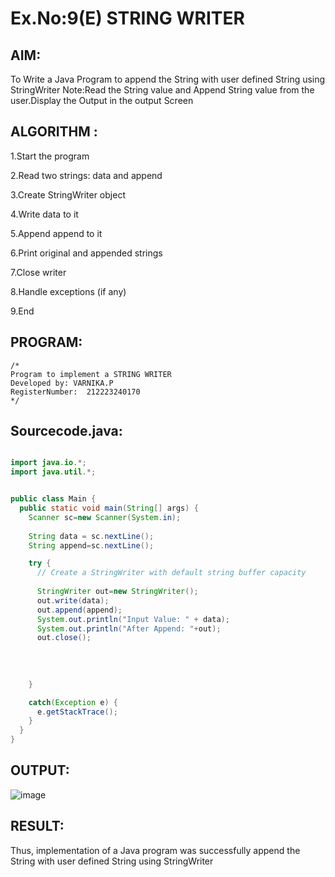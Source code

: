 # Ex.No:9(E) STRING WRITER

## AIM:
To Write a Java Program to append the String with user defined String  using StringWriter
Note:Read the String value and Append String value from the user.Display the Output in the output Screen


## ALGORITHM :

1.Start the program

2.Read two strings: data and append

3.Create StringWriter object

4.Write data to it

5.Append append to it

6.Print original and appended strings

7.Close writer

8.Handle exceptions (if any)

9.End


## PROGRAM:
 ```
/*
Program to implement a STRING WRITER
Developed by: VARNIKA.P
RegisterNumber:  212223240170
*/
```

## Sourcecode.java:

```JAVA

import java.io.*;
import java.util.*;


public class Main {
  public static void main(String[] args) {
    Scanner sc=new Scanner(System.in);
    
    String data = sc.nextLine();
    String append=sc.nextLine();

    try {
      // Create a StringWriter with default string buffer capacity
      
      StringWriter out=new StringWriter();
      out.write(data);
      out.append(append);
      System.out.println("Input Value: " + data);
      System.out.println("After Append: "+out);
      out.close();
      
      
      
      
    }

    catch(Exception e) {
      e.getStackTrace();
    }
  }
}
```




## OUTPUT:

![image](https://github.com/user-attachments/assets/b8aae13b-b070-45fc-a0a5-baee22dbca55)


## RESULT:
Thus, implementation of  a Java program was  successfully append the String with user defined String  using StringWriter

